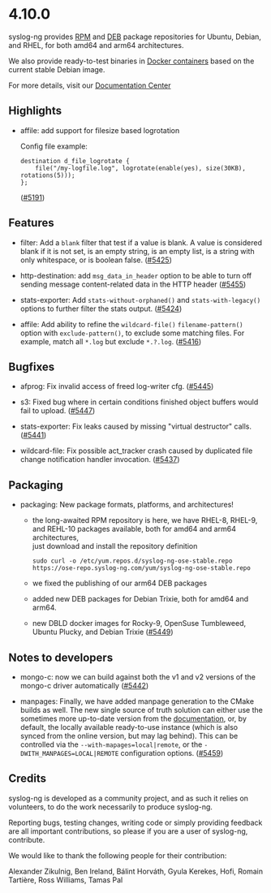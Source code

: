 4.10.0
======

syslog-ng provides [RPM](https://github.com/syslog-ng/syslog-ng#rhel) and [DEB](https://github.com/syslog-ng/syslog-ng#debianubuntu) package repositories for Ubuntu, Debian, and RHEL, for both amd64 and arm64 architectures.

We also provide ready-to-test binaries in [Docker containers](https://hub.docker.com/r/balabit/syslog-ng/tags) based on the current stable Debian image.

For more details, visit our [Documentation Center](https://syslog-ng.github.io/)

## Highlights

  * affile: add support for filesize based logrotation

    Config file example:
    ```
    destination d_file_logrotate {
        file("/my-logfile.log", logrotate(enable(yes), size(30KB), rotations(5)));
    };
    ```
    ([#5191](https://github.com/syslog-ng/syslog-ng/pull/5191))

## Features

  * filter: Add a `blank` filter that test if a value is blank.  A value is considered blank if it is not set, is an empty string, is an empty list, is a string with only whitespace, or is boolean false.
    ([#5425](https://github.com/syslog-ng/syslog-ng/pull/5425))

  * http-destination: add `msg_data_in_header` option to be able to turn off sending message content-related data in the HTTP header
    ([#5455](https://github.com/syslog-ng/syslog-ng/pull/5455))

  * stats-exporter: Add `stats-without-orphaned()` and `stats-with-legacy()` options to further filter the stats output.
    ([#5424](https://github.com/syslog-ng/syslog-ng/pull/5424))

  * affile: Add ability to refine the `wildcard-file()` `filename-pattern()` option with `exclude-pattern()`, to exclude some matching files. For example, match all `*.log` but exclude `*.?.log`.
    ([#5416](https://github.com/syslog-ng/syslog-ng/pull/5416))


## Bugfixes

  * afprog: Fix invalid access of freed log-writer cfg.
    ([#5445](https://github.com/syslog-ng/syslog-ng/pull/5445))

  * s3: Fixed bug where in certain conditions finished object buffers would fail to upload.
    ([#5447](https://github.com/syslog-ng/syslog-ng/pull/5447))

  * stats-exporter: Fix leaks caused by missing "virtual destructor" calls.
    ([#5441](https://github.com/syslog-ng/syslog-ng/pull/5441))

  * wildcard-file: Fix possible act_tracker crash caused by duplicated file change notification handler invocation.
    ([#5437](https://github.com/syslog-ng/syslog-ng/pull/5437))


## Packaging

  * packaging: New package formats, platforms, and architectures!

    - the long-awaited RPM repository is here, we have RHEL-8, RHEL-9, and REHL-10 packages available, both for amd64 and arm64 architectures,\
      just download and install the repository definition

        ``` shell
        sudo curl -o /etc/yum.repos.d/syslog-ng-ose-stable.repo https://ose-repo.syslog-ng.com/yum/syslog-ng-ose-stable.repo
        ```

    - we fixed the publishing of our arm64 DEB packages
    - added new DEB packages for Debian Trixie, both for amd64 and arm64.
    - new DBLD docker images for Rocky-9, OpenSuse Tumbleweed, Ubuntu Plucky, and Debian Trixie
    ([#5449](https://github.com/syslog-ng/syslog-ng/pull/5449))


## Notes to developers

  * mongo-c: now we can build against both the v1 and v2 versions of the mongo-c driver automatically
    ([#5442](https://github.com/syslog-ng/syslog-ng/pull/5442))

  * manpages: Finally, we have added manpage generation to the CMake builds as well. The new single source of truth solution can either use the sometimes more up-to-date version from the [documentation](https://syslog-ng.github.io/admin-guide/190_The_syslog-ng_manual_pages/README), or, by default, the locally available ready-to-use instance (which is also synced from the online version, but may lag behind). This can be controlled via the `--with-mapages=local|remote`, or the `-DWITH_MANPAGES=LOCAL|REMOTE` configuration options.
    ([#5459](https://github.com/syslog-ng/syslog-ng/pull/5459))


## Credits

syslog-ng is developed as a community project, and as such it relies
on volunteers, to do the work necessarily to produce syslog-ng.

Reporting bugs, testing changes, writing code or simply providing
feedback are all important contributions, so please if you are a user
of syslog-ng, contribute.

We would like to thank the following people for their contribution:

Alexander Zikulnig, Ben Ireland, Bálint Horváth, Gyula Kerekes,
Hofi, Romain Tartière, Ross Williams, Tamas Pal
